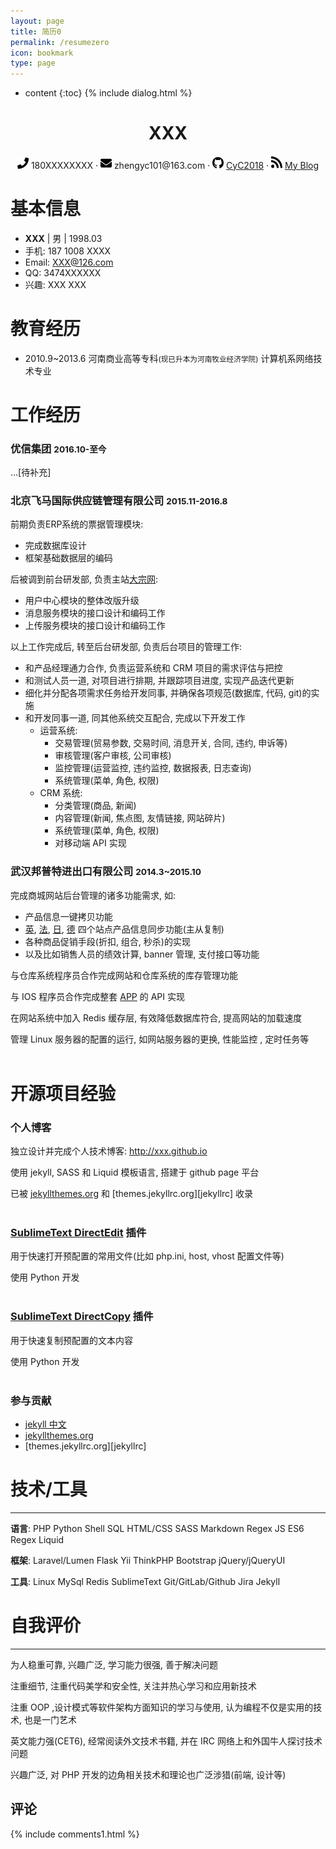 ```yaml
---
layout: page
title: 简历0
permalink: /resumezero
icon: bookmark
type: page
---
```


* content
{:toc}
{% include dialog.html %}
<center>
     <h1>XXX</h1>
     <div>
         <span>
             <img src="/assetsresume/phone-solid.svg" width="18px">
             180XXXXXXXX
         </span>
         ·
         <span>
             <img src="/assetsresume/envelope-solid.svg" width="18px">
             zhengyc101@163.com
         </span>
         ·
         <span>
             <img src="/assetsresume/github-brands.svg" width="18px">
             <a href="https://github.com/CyC2018">CyC2018</a>
         </span>
         ·
         <span>
             <img src="/assetsresume/rss-solid.svg" width="18px">
             <a href="#">My Blog</a>
         </span>
     </div>
 </center>

# 基本信息

- **XXX** | 男 | 1998.03
- 手机: 187 1008 XXXX
- Email: XXX@126.com
- QQ: 3474XXXXXX
- 兴趣: XXX XXX

# 教育经历

- 2010.9~2013.6 河南商业高等专科<small>(现已升本为河南牧业经济学院)</small> 计算机系网络技术专业

# 工作经历


### 优信集团 <small>2016.10-至今</small>

...[待补充]


### 北京飞马国际供应链管理有限公司 <small>2015.11-2016.8</small>

前期负责ERP系统的票据管理模块:

- 完成数据库设计
- 框架基础数据层的编码

后被调到前台研发部, 负责主站[大宗网][dazong]:

- 用户中心模块的整体改版升级
- 消息服务模块的接口设计和编码工作
- 上传服务模块的接口设计和编码工作

以上工作完成后, 转至后台研发部, 负责后台项目的管理工作:

- 和产品经理通力合作, 负责运营系统和 CRM 项目的需求评估与把控
- 和测试人员一道, 对项目进行排期, 并跟踪项目进度, 实现产品迭代更新
- 细化并分配各项需求任务给开发同事, 并确保各项规范(数据库, 代码, git)的实施
- 和开发同事一道, 同其他系统交互配合, 完成以下开发工作
    + 运营系统:
        * 交易管理(贸易参数, 交易时间, 消息开关, 合同, 违约, 申诉等)
        * 审核管理(客户审核, 公司审核)
        * 监控管理(运营监控, 违约监控, 数据报表, 日志查询)
        * 系统管理(菜单, 角色, 权限)
    + CRM 系统:
        * 分类管理(商品, 新闻)
        * 内容管理(新闻, 焦点图, 友情链接, 网站碎片)
        * 系统管理(菜单, 角色, 权限)
        * 对移动端 API 实现


### 武汉邦普特进出口有限公司 <small>2014.3~2015.10</small>

完成商城网站后台管理的诸多功能需求, 如:

- 产品信息一键拷贝功能
- [英][en], [法][fr], [日][jp], [德][de] 四个站点产品信息同步功能(主从复制)
- 各种商品促销手段(折扣, 组合, 秒杀)的实现
- 以及比如销售人员的绩效计算, banner 管理, 支付接口等功能

与仓库系统程序员合作完成网站和仓库系统的库存管理功能

与 IOS 程序员合作完成整套 [APP][app] 的 API 实现

在网站系统中加入 Redis 缓存层, 有效降低数据库符合, 提高网站的加载速度

管理  Linux 服务器的配置的运行, 如网站服务器的更换, 性能监控 , 定时任务等<br><br>

# 开源项目经验

### 个人博客

独立设计并完成个人技术博客: http://xxx.github.io

使用 jekyll, SASS 和 Liquid 模板语言, 搭建于 github page 平台

已被 [jekyllthemes.org][jekyllthemes] 和 [themes.jekyllrc.org][jekyllrc] 收录<br><br>

### [SublimeText DirectEdit][directEdit] 插件

用于快速打开预配置的常用文件(比如 php.ini, host, vhost 配置文件等)

使用 Python 开发<br><br>

### [SublimeText DirectCopy][directCopy] 插件

用于快速复制预配置的文本内容

使用 Python 开发<br><br>

### 参与贡献

- [jekyll 中文][jekyllCn]
- [jekyllthemes.org][jekyllthemes]
- [themes.jekyllrc.org][jekyllrc]

# 技术/工具
---

**语言**: PHP Python Shell SQL HTML/CSS SASS Markdown Regex JS ES6 Regex Liquid

**框架**: Laravel/Lumen Flask Yii ThinkPHP Bootstrap jQuery/jQueryUI

**工具**: Linux MySql Redis  SublimeText Git/GitLab/Github Jira Jekyll

# 自我评价
---

为人稳重可靠, 兴趣广泛, 学习能力很强, 善于解决问题

注重细节, 注重代码美学和安全性, 关注并热心学习和应用新技术

注重 OOP ,设计模式等软件架构方面知识的学习与使用, 认为编程不仅是实用的技术, 也是一门艺术

英文能力强(CET6), 经常阅读外文技术书籍, 并在 IRC 网络上和外国牛人探讨技术问题

兴趣广泛, 对 PHP 开发的边角相关技术和理论也广泛涉猎(前端, 设计等)



[en]: http://bornprettystore.com
[fr]: http://neejolie.fr
[jp]: http://harunouta.com
[de]: http://nurbesten.de
[dazong]: http://dazong.com
[directEdit]: https://packagecontrol.io/packages/DirectEdit
[directCopy]: https://packagecontrol.io/packages/DirectCopy
[ryhudong]: http://ryhudong.com
[app]: https://itunes.apple.com/us/app/born-pretty/id986675944?mt=8
[jekyllCn]: http://jekyllcn.com
[jekyllthemes]: http://jekyllthemes.org
## 评论

{% include comments1.html %}
